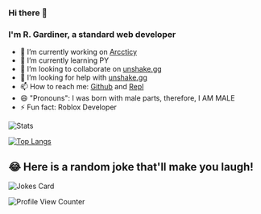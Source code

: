 ### Hi there 👋
### I'm R. Gardiner, a standard web developer

- 🔭 I’m currently working on [Arccticy](https://www.arccticy.repl.co)
- 🌱 I’m currently learning PY
- 👯 I’m looking to collaborate on [unshake.gg](https://replit.com/team/unshake)
- 🤔 I’m looking for help with [unshake.gg](https://replit.com/team/unshake)
- 📫 How to reach me: [Github](https://github.com/dudeactual) and [Repl](https://replit.com/@dudeactualdev)
- 😄 "Pronouns": I was born with male parts, therefore, I AM MALE
- ⚡ Fun fact: Roblox Developer

![Stats](https://github-readme-stats.vercel.app/api?username=dudeactual&show_icons=true&theme=tokyonight)

[![Top Langs](https://github-readme-stats.vercel.app/api/top-langs/?username=dudeactual&layout=compact)](https://github.com/anuraghazra/github-readme-stats)

## 😂 Here is a random joke that'll make you laugh!
![Jokes Card](https://readme-jokes.vercel.app/api)

![Profile View Counter](https://komarev.com/ghpvc/?username=dudeactual)
